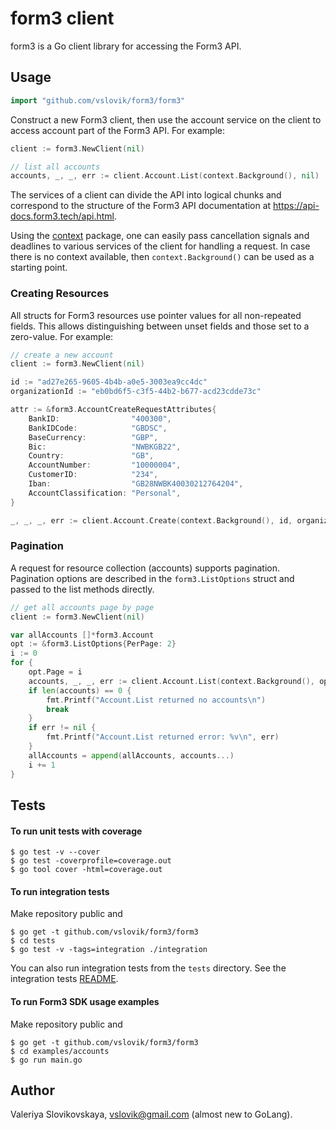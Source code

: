 # form3 client #

form3 is a Go client library for accessing the Form3 API.

## Usage ##
```go
import "github.com/vslovik/form3/form3"	
```

Construct a new Form3 client, then use the account service on the client to
access account part of the Form3 API. For example:

```go
client := form3.NewClient(nil)

// list all accounts
accounts, _, _, err := client.Account.List(context.Background(), nil)
```

The services of a client can divide the API into logical chunks and correspond to
the structure of the Form3 API documentation at
https://api-docs.form3.tech/api.html.

Using the [context](https://godoc.org/context) package, one can easily
pass cancellation signals and deadlines to various services of the client for
handling a request. In case there is no context available, then `context.Background()`
can be used as a starting point.

### Creating Resources ###

All structs for Form3 resources use pointer values for all non-repeated fields.
This allows distinguishing between unset fields and those set to a zero-value.
For example:

```go
// create a new account
client := form3.NewClient(nil)

id := "ad27e265-9605-4b4b-a0e5-3003ea9cc4dc"
organizationId := "eb0bd6f5-c3f5-44b2-b677-acd23cdde73c"

attr := &form3.AccountCreateRequestAttributes{
    BankID:                "400300",
    BankIDCode:            "GBDSC",
    BaseCurrency:          "GBP",
    Bic:                   "NWBKGB22",
    Country:               "GB",
    AccountNumber:         "10000004",
    CustomerID:            "234",
    Iban:                  "GB28NWBK40030212764204",
    AccountClassification: "Personal",
}

_, _, _, err := client.Account.Create(context.Background(), id, organizationId, attr)
```

### Pagination ###

A request for resource collection (accounts) supports pagination. Pagination options are described in the
`form3.ListOptions` struct and passed to the list methods directly. 

```go
// get all accounts page by page
client := form3.NewClient(nil)

var allAccounts []*form3.Account
opt := &form3.ListOptions{PerPage: 2}
i := 0
for {
    opt.Page = i
    accounts, _, _, err := client.Account.List(context.Background(), opt)
    if len(accounts) == 0 {
        fmt.Printf("Account.List returned no accounts\n")
        break
    }
    if err != nil {
        fmt.Printf("Account.List returned error: %v\n", err)
    }
    allAccounts = append(allAccounts, accounts...)
    i += 1
}
```
## Tests ##

#### To run unit tests with coverage

    $ go test -v --cover
    $ go test -coverprofile=coverage.out
    $ go tool cover -html=coverage.out

#### To run integration tests
Make repository public and

    $ go get -t github.com/vslovik/form3/form3
    $ cd tests 
    $ go test -v -tags=integration ./integration

You can also run integration tests from the `tests` directory. See the integration tests [README](tests/README.md).
    
#### To run Form3 SDK usage examples
Make repository public and

    $ go get -t github.com/vslovik/form3/form3
    $ cd examples/accounts
    $ go run main.go

## Author

Valeriya Slovikovskaya, vslovik@gmail.com (almost new to GoLang).